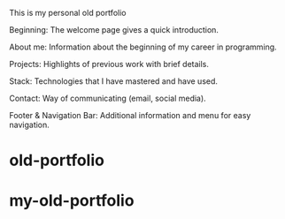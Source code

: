 
This is my personal old portfolio

Beginning:
The welcome page gives a quick introduction.

About me:
Information about the beginning of my career in programming.

Projects:
Highlights of previous work with brief details.

Stack:
Technologies that I have mastered and have used.

Contact:
 Way of communicating (email, social media).

Footer & Navigation Bar:
Additional information and menu for easy navigation.
# old-portfolio
# my-old-portfolio
